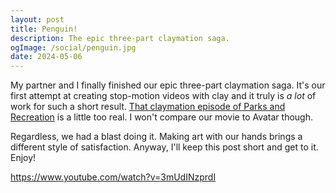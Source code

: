 ```yaml
---
layout: post
title: Penguin!
description: The epic three-part claymation saga.
ogImage: /social/penguin.jpg
date: 2024-05-06
---
```


My partner and I finally finished our epic three-part claymation saga. It's our first attempt at creating stop-motion videos with clay and it truly is _a lot_ of work for such a short result. [That claymation episode of Parks and Recreation](https://www.youtube.com/watch?v=LCUze7kuNas) is a little too real. I won't compare our movie to Avatar though.

Regardless, we had a blast doing it. Making art with our hands brings a different style of satisfaction. Anyway, I'll keep this post short and get to it. Enjoy!

https://www.youtube.com/watch?v=3mUdINzprdI